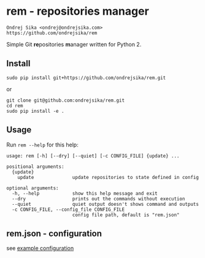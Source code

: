 # rem - repositories manager

    Ondrej Sika <ondrej@ondrejsika.com>
    https://github.com/ondrejsika/rem

Simple Git **re**positories **m**anager written for Python 2.


## Install

```
sudo pip install git+https://github.com/ondrejsika/rem.git
```

or

```
git clone git@github.com:ondrejsika/rem.git
cd rem
sudo pip install -e .
```

## Usage

Run `rem --help` for this help:

```
usage: rem [-h] [--dry] [--quiet] [-c CONFIG_FILE] {update} ...

positional arguments:
  {update}
    update              update repositories to state defined in config

optional arguments:
  -h, --help            show this help message and exit
  --dry                 prints out the commands without execution
  --quiet               quiet output doesn't shows command and outputs
  -c CONFIG_FILE, --config_file CONFIG_FILE
                        config file path, default is "rem.json"
```

## rem.json - configuration

see [example configuration](example/)


